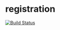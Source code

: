 # registration

[![Build Status](https://travis-ci.org/RodrigoRP/registration.svg?branch=master)](https://travis-ci.org/RodrigoRP/registration)


